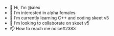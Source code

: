 - 👋 Hi, I’m @alex
- 👀 I’m interested in alpha females
- 🌱 I’m currently learning C++ and coding skeet v5
- 💞️ I’m looking to collaborate on skeet v5
- 📫 How to reach me noice#2383

<!---
contgaming999/contgaming999 is a ✨ special ✨ repository because its `README.md` (this file) appears on your GitHub profile.
You can click the Preview link to take a look at your changes.
--->
